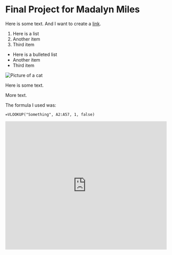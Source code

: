 # Final Project for Madalyn Miles 

Here is some text. And I want to create a [link](https://wikipedia.org). 

1. Here is a list
2. Another item 
3. Third item

* Here is a bulleted list 
* Another item
* Third item 

![Picture of a cat](http://placekitten.com/400/300)

Here is some text.

More text.

The formula I used was:

```
=VLOOKUP("Something", A2:A57, 1, false)
```

<iframe title="Total Backlogged Cases in the U.S. Immigration Courts Hits Historic Highs" aria-label="Interactive line chart" id="datawrapper-chart-bRy0Y" src="https://datawrapper.dwcdn.net/bRy0Y/1/" scrolling="no" frameborder="0" style="width: 0; min-width: 100% !important; border: none;" height="400"></iframe><script type="text/javascript">!function(){"use strict";window.addEventListener("message",(function(a){if(void 0!==a.data["datawrapper-height"])for(var e in a.data["datawrapper-height"]){var t=document.getElementById("datawrapper-chart-"+e)||document.querySelector("iframe[src*='"+e+"']");t&&(t.style.height=a.data["datawrapper-height"][e]+"px")}}))}();
</script>
